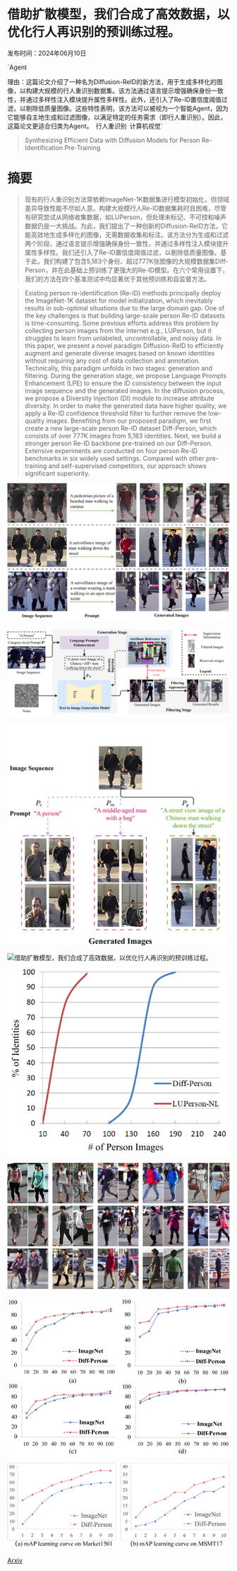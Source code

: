 # 借助扩散模型，我们合成了高效数据，以优化行人再识别的预训练过程。

发布时间：2024年06月10日

`Agent

理由：这篇论文介绍了一种名为Diffusion-ReID的新方法，用于生成多样化的图像，以构建大规模的行人重识别数据集。该方法通过语言提示增强确保身份一致性，并通过多样性注入模块提升属性多样性。此外，还引入了Re-ID置信度阈值过滤，以剔除低质量图像。这些特性表明，该方法可以被视为一个智能Agent，因为它能够自主地生成和过滤图像，以满足特定的任务需求（即行人重识别）。因此，这篇论文更适合归类为Agent。` `行人重识别` `计算机视觉`

> Synthesizing Efficient Data with Diffusion Models for Person Re-Identification Pre-Training

# 摘要

> 现有的行人重识别方法常依赖ImageNet-1K数据集进行模型初始化，但领域差异导致性能不尽如人意。构建大规模行人Re-ID数据集耗时且困难，尽管有研究尝试从网络收集数据，如LUPerson，但处理未标记、不可控和噪声数据仍是一大挑战。为此，我们提出了一种创新的Diffusion-ReID方法，它能高效地生成多样化的图像，无需数据收集和标注。该方法分为生成和过滤两个阶段，通过语言提示增强确保身份一致性，并通过多样性注入模块提升属性多样性。我们还引入了Re-ID置信度阈值过滤，以剔除低质量图像。基于此，我们构建了包含5,183个身份、超过777K张图像的大规模数据集Diff-Person，并在此基础上预训练了更强大的Re-ID模型。在六个常用设置下，我们的方法在四个基准测试中均显著优于其他预训练和自监督方法。

> Existing person re-identification (Re-ID) methods principally deploy the ImageNet-1K dataset for model initialization, which inevitably results in sub-optimal situations due to the large domain gap. One of the key challenges is that building large-scale person Re-ID datasets is time-consuming. Some previous efforts address this problem by collecting person images from the internet e.g., LUPerson, but it struggles to learn from unlabeled, uncontrollable, and noisy data. In this paper, we present a novel paradigm Diffusion-ReID to efficiently augment and generate diverse images based on known identities without requiring any cost of data collection and annotation. Technically, this paradigm unfolds in two stages: generation and filtering. During the generation stage, we propose Language Prompts Enhancement (LPE) to ensure the ID consistency between the input image sequence and the generated images. In the diffusion process, we propose a Diversity Injection (DI) module to increase attribute diversity. In order to make the generated data have higher quality, we apply a Re-ID confidence threshold filter to further remove the low-quality images. Benefiting from our proposed paradigm, we first create a new large-scale person Re-ID dataset Diff-Person, which consists of over 777K images from 5,183 identities. Next, we build a stronger person Re-ID backbone pre-trained on our Diff-Person. Extensive experiments are conducted on four person Re-ID benchmarks in six widely used settings. Compared with other pre-training and self-supervised competitors, our approach shows significant superiority.

![借助扩散模型，我们合成了高效数据，以优化行人再识别的预训练过程。](../../../paper_images/2406.06045/x1.png)

![借助扩散模型，我们合成了高效数据，以优化行人再识别的预训练过程。](../../../paper_images/2406.06045/x2.png)

![借助扩散模型，我们合成了高效数据，以优化行人再识别的预训练过程。](../../../paper_images/2406.06045/x3.png)

![借助扩散模型，我们合成了高效数据，以优化行人再识别的预训练过程。](../../../paper_images/2406.06045/x4.png)

![借助扩散模型，我们合成了高效数据，以优化行人再识别的预训练过程。](../../../paper_images/2406.06045/x5.png)

![借助扩散模型，我们合成了高效数据，以优化行人再识别的预训练过程。](../../../paper_images/2406.06045/x6.png)

![借助扩散模型，我们合成了高效数据，以优化行人再识别的预训练过程。](../../../paper_images/2406.06045/x7.png)

![借助扩散模型，我们合成了高效数据，以优化行人再识别的预训练过程。](../../../paper_images/2406.06045/x8.png)

[Arxiv](https://arxiv.org/abs/2406.06045)